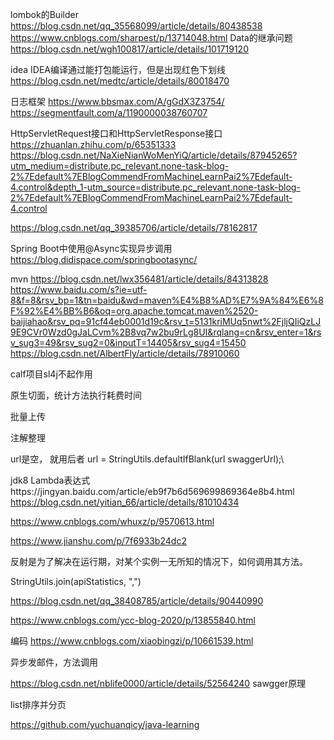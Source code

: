 

lombok的Builder
https://blog.csdn.net/qq_35568099/article/details/80438538
https://www.cnblogs.com/sharpest/p/13714048.html
Data的继承问题
https://blog.csdn.net/wgh100817/article/details/101719120


idea
IDEA编译通过能打包能运行，但是出现红色下划线
https://blog.csdn.net/medtc/article/details/80018470

日志框架
https://www.bbsmax.com/A/gGdX3Z3754/
https://segmentfault.com/a/1190000038760707

HttpServletRequest接口和HttpServletResponse接口
https://zhuanlan.zhihu.com/p/65351333
https://blog.csdn.net/NaXieNianWoMenYiQ/article/details/87945265?utm_medium=distribute.pc_relevant.none-task-blog-2%7Edefault%7EBlogCommendFromMachineLearnPai2%7Edefault-4.control&depth_1-utm_source=distribute.pc_relevant.none-task-blog-2%7Edefault%7EBlogCommendFromMachineLearnPai2%7Edefault-4.control

https://blog.csdn.net/qq_39385706/article/details/78162817


Spring Boot中使用@Async实现异步调用
https://blog.didispace.com/springbootasync/


mvn
https://blog.csdn.net/lwx356481/article/details/84313828
https://www.baidu.com/s?ie=utf-8&f=8&rsv_bp=1&tn=baidu&wd=maven%E4%B8%AD%E7%9A%84%E6%8F%92%E4%BB%B6&oq=org.apache.tomcat.maven%2520-baijiahao&rsv_pq=91cf44eb0001d19c&rsv_t=5131kriMUq5nwt%2FjljQIiQzLJ9E9CVr0Wzd0gJaLCvm%2B8vq7w2bu9rLg8UI&rqlang=cn&rsv_enter=1&rsv_sug3=49&rsv_sug2=0&inputT=14405&rsv_sug4=15450
https://blog.csdn.net/AlbertFly/article/details/78910060



calf项目sl4j不起作用


原生切面，统计方法执行耗费时间


批量上传

注解整理

url是空， 就用后者
url = StringUtils.defaultIfBlank(url swaggerUrl);\


jdk8
Lambda表达式https://jingyan.baidu.com/article/eb9f7b6d569699869364e8b4.html
https://blog.csdn.net/yitian_66/article/details/81010434

https://www.cnblogs.com/whuxz/p/9570613.html

https://www.jianshu.com/p/7f6933b24dc2

反射是为了解决在运行期，对某个实例一无所知的情况下，如何调用其方法。


StringUtils.join(apiStatistics, ",")

https://blog.csdn.net/qq_38408785/article/details/90440990

https://www.cnblogs.com/ycc-blog-2020/p/13855840.html

编码
https://www.cnblogs.com/xiaobingzi/p/10661539.html

异步发邮件，方法调用

https://blog.csdn.net/nblife0000/article/details/52564240
sawgger原理

list排序并分页

https://github.com/yuchuanqicy/java-learning